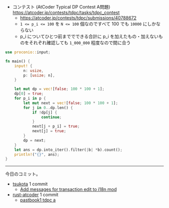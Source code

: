- コンテスト (AtCoder Typical DP Contest A問題)
  <https://atcoder.jp/contests/tdpc/tasks/tdpc_contest>
  - <https://atcoder.jp/contests/tdpc/submissions/40788672>
  - `1 <= p_i <= 100` を `N <= 100` 個なのですべて 100 でも `10000` にしかならない
  - p_i についてひとつ前まででできる合計に p_i を加えたもの・加えないものをそれぞれ確認しても `1_000_000` 程度なので間に合う

```rust
use proconio::input;

fn main() {
    input! {
        n: usize,
        p: [usize; n],
    }

    let mut dp = vec![false; 100 * 100 + 1];
    dp[0] = true;
    for p_i in p {
        let mut next = vec![false; 100 * 100 + 1];
        for j in 0..dp.len() {
            if !dp[j] {
                continue;
            }
            next[j + p_i] = true;
            next[j] = true;
        }
        dp = next;
    }
    let ans = dp.into_iter().filter(|b| *b).count();
    println!("{}", ans);
}
```

---

今日のコミット。

- [tsukota](https://github.com/bouzuya/tsukota) 1 commit
  - [Add messages for transaction edit to i18n mod](https://github.com/bouzuya/tsukota/commit/5cd41a55a510365e09c8dfc72c128f915710ad46)
- [rust-atcoder](https://github.com/bouzuya/rust-atcoder) 1 commit
  - [pastbook1 tdpc a](https://github.com/bouzuya/rust-atcoder/commit/a540bf0d594ed6b28d2335f0c043038a690f2399)
